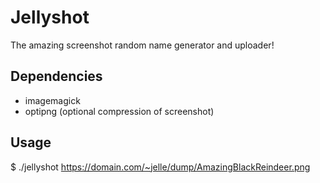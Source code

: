 # Jellyshot

The amazing screenshot random name generator and uploader!

## Dependencies

* imagemagick
* optipng (optional compression of screenshot)

## Usage

$ ./jellyshot
  https://domain.com/~jelle/dump/AmazingBlackReindeer.png
